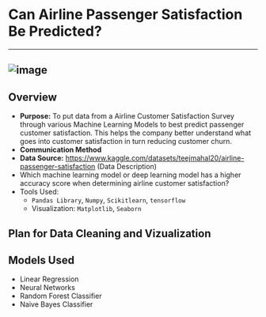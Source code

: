 # Can Airline Passenger Satisfaction Be Predicted? 
---
![image](https://user-images.githubusercontent.com/103383489/196054657-e5a36f72-5994-46ae-8d4e-c41e7d3db6ee.png)
---
## Overview 
* **Purpose:** To put data from a Airline Customer Satisfaction Survey through various Machine Learning Models to best predict passenger customer satisfaction. This helps the company better understand what goes into customer satisfaction in turn reducing customer churn.
* **Communication Method** 
* **Data Source:** https://www.kaggle.com/datasets/teejmahal20/airline-passenger-satisfaction
(Data Description)
* Which machine learning model or deep learning model has a higher accuracy score when determining airline customer satisfaction?
* Tools Used: 
  *  `Pandas Library`, `Numpy`, `Scikitlearn`, `tensorflow`
  *  Visualization: `Matplotlib`, `Seaborn`
  
## Plan for Data Cleaning and Vizualization
## Models Used
* Linear Regression
* Neural Networks
* Random Forest Classifier
* Naive Bayes Classifier
